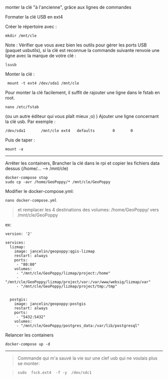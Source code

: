  monter la clé "à l'ancienne", grâce aux lignes de commandes

Formater la clé USB en ext4

Créer le répertoire avec : 
```
mkdir /mnt/cle 
```
Note : Vérifier que vous avez bien les outils pour gérer les ports USB (paquet usbutils), si la clé est reconnue la commande suivante renvoie une ligne avec la marque de votre clé :
```
lsusb 
```
Monter la clé :
```
 mount -t ext4 /dev/sda1 /mnt/cle
```
Pour monter la clé facilement, il suffit de rajouter une ligne dans le fstab en root.
```
nano /etc/fstab 
```
(ou un autre éditeur qui vous plaît mieux ;o) ) 
Ajouter une ligne concernant la clé usb. Par exemple :
```
/dev/sda1       /mnt/cle ext4   defaults        0       0
```
Puis de taper : 
```
mount -a
```
________________________________________________________

Arrêter les containers, Brancher la clé dans le rpi et copier les fichiers data dessus (/home/... --> /mnt/cle) 


```
docker-compose stop
sudo cp -avr /home/GeoPoppy/* /mnt/cle/GeoPoppy
```
Modifier le docker-compose.yml:
```
nano docker-compose.yml
```
>et remplacer les 4 destinations des volumes: /home/GeoPoppy/ vers /mnt/cle/GeoPoppy

ex:

```
version: '2'

services:
  lizmap:
    image: jancelin/geopoppy:qgis-lizmap
    restart: always
    ports:
     - "80:80"
    volumes:
     - "/mnt/cle/GeoPoppy/lizmap/project:/home"
     - "/mnt/cle/GeoPoppy/lizmap/project/var:/var/www/websig/lizmap/var"
     - "/mnt/cle/GeoPoppy/lizmap/project/tmp:/tmp"


  postgis:
    image: jancelin/geopoppy:postgis
    restart: always
    ports:
     - "5432:5432"
    volumes:
     - "/mnt/cle/GeoPoppy/postgres_data:/var/lib/postgresql"
```
Relancer les containers

```
docker-compose up -d
```

-------------------------------------------------------

> Commande qui m'a sauvé la vie sur une clef usb qui ne voulais plus se monter:

> ``` sudo  fsck.ext4  -f -y  /dev/sdc1 ```
